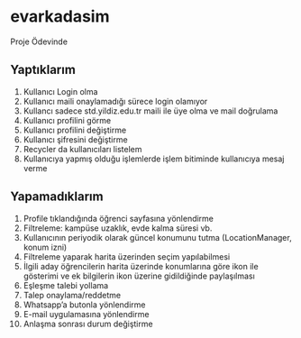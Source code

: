 # evarkadasim


Proje Ödevinde

## Yaptıklarım
1. Kullanıcı Login olma
2. Kullanıcı maili onaylamadığı sürece login olamıyor
3. Kullancı sadece std.yildiz.edu.tr maili ile üye olma ve mail doğrulama
4. Kullanıcı profilini görme
5. Kullanıcı profilini değiştirme
6. Kullanıcı şifresini değiştirme
7. Recycler da kullanıcıları listelem
8. Kullanıcıya yapmış olduğu işlemlerde işlem bitiminde kullanıcıya mesaj verme
## Yapamadıklarım
1. Profile tıklandığında öğrenci sayfasına yönlendirme
2. Filtreleme: kampüse uzaklık, evde kalma süresi vb.
3. Kullanıcının periyodik olarak güncel konumunu tutma (LocationManager, konum izni)
4. Filtreleme yaparak harita üzerinden seçim yapılabilmesi
5. İlgili aday öğrencilerin harita üzerinde konumlarına göre ikon ile gösterimi ve ek bilgilerin ikon üzerine gidildiğinde paylaşılması
6. Eşleşme talebi yollama
7. Talep onaylama/reddetme
8. Whatsapp’a butonla yönlendirme
9. E-mail uygulamasına yönlendirme
10. Anlaşma sonrası durum değiştirme

